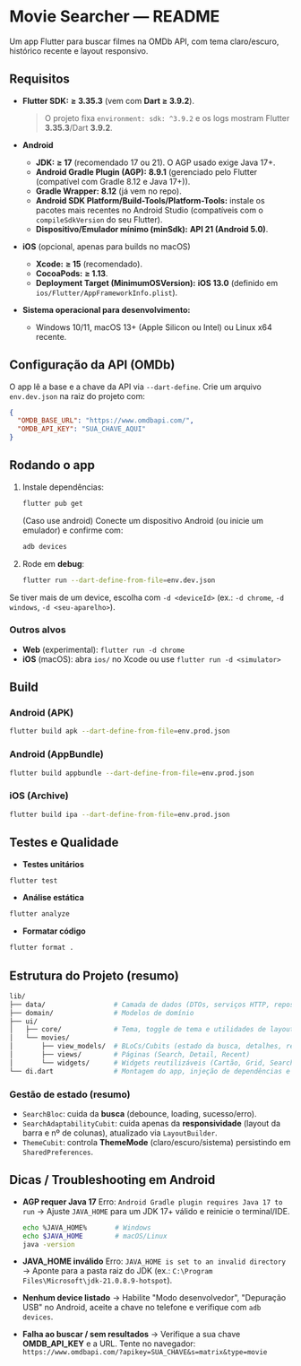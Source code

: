 # Movie Searcher — README

Um app Flutter para buscar filmes na OMDb API, com tema claro/escuro, histórico recente e layout responsivo.

## Requisitos

* **Flutter SDK:** **≥ 3.35.3** (vem com **Dart ≥ 3.9.2**).

  > O projeto fixa `environment: sdk: ^3.9.2` e os logs mostram Flutter **3.35.3**/Dart **3.9.2**.
* **Android**

  * **JDK:** **≥ 17** (recomendado 17 ou 21). O AGP usado exige Java 17+.
  * **Android Gradle Plugin (AGP):** **8.9.1** (gerenciado pelo Flutter (compatível com Gradle 8.12 e Java 17+)).
  * **Gradle Wrapper:** **8.12** (já vem no repo).
  * **Android SDK Platform/Build-Tools/Platform-Tools:** instale os pacotes mais recentes no Android Studio (compatíveis com o `compileSdkVersion` do seu Flutter).
  * **Dispositivo/Emulador mínimo (minSdk):** **API 21 (Android 5.0)**.
* **iOS** (opcional, apenas para builds no macOS)

  * **Xcode:** **≥ 15** (recomendado).
  * **CocoaPods:** **≥ 1.13**.
  * **Deployment Target (MinimumOSVersion):** **iOS 13.0** (definido em `ios/Flutter/AppFrameworkInfo.plist`).
* **Sistema operacional para desenvolvimento:**

  * Windows 10/11, macOS 13+ (Apple Silicon ou Intel) ou Linux x64 recente.

## Configuração da API (OMDb)

O app lê a base e a chave da API via `--dart-define`. Crie um arquivo `env.dev.json` na raiz do projeto com:

```json
{
  "OMDB_BASE_URL": "https://www.omdbapi.com/",
  "OMDB_API_KEY": "SUA_CHAVE_AQUI"
}
```

## Rodando o app

1. Instale dependências:

    ```bash
    flutter pub get
    ```

    (Caso use android) Conecte um dispositivo Android (ou inicie um emulador) e confirme com:

      ```bash
      adb devices
      ```

2. Rode em **debug**:

    ```bash
    flutter run --dart-define-from-file=env.dev.json
    ```

Se tiver mais de um device, escolha com `-d <deviceId>` (ex.: `-d chrome`, `-d windows`, `-d <seu-aparelho>`).

### Outros alvos

* **Web** (experimental): `flutter run -d chrome`
* **iOS** (macOS): abra `ios/` no Xcode ou use `flutter run -d <simulator>`

## Build

### Android (APK)

```bash
flutter build apk --dart-define-from-file=env.prod.json
```

### Android (AppBundle)

```bash
flutter build appbundle --dart-define-from-file=env.prod.json
```

### iOS (Archive)

```bash
flutter build ipa --dart-define-from-file=env.prod.json
```

## Testes e Qualidade

* **Testes unitários**

```bash
flutter test
```

* **Análise estática**

```bash
flutter analyze
```

* **Formatar código**

```bash
flutter format .
```

## Estrutura do Projeto (resumo)

``` bash
lib/
├── data/                 # Camada de dados (DTOs, serviços HTTP, repositórios)
├── domain/               # Modelos de domínio
├── ui/
│   ├── core/             # Tema, toggle de tema e utilidades de layout
│   └── movies/
│       ├── view_models/  # BLoCs/Cubits (estado da busca, detalhes, recentes, adaptabilidade)
│       ├── views/        # Páginas (Search, Detail, Recent)
│       └── widgets/      # Widgets reutilizáveis (Cartão, Grid, SearchBar, Slivers)
└── di.dart               # Montagem do app, injeção de dependências e rotas
```

### Gestão de estado (resumo)

* `SearchBloc`: cuida da **busca** (debounce, loading, sucesso/erro).
* `SearchAdaptabilityCubit`: cuida apenas da **responsividade** (layout da barra e nº de colunas), atualizado via `LayoutBuilder`.
* `ThemeCubit`: controla **ThemeMode** (claro/escuro/sistema) persistindo em `SharedPreferences`.

## Dicas / Troubleshooting em Android

* **AGP requer Java 17**
  Erro: `Android Gradle plugin requires Java 17 to run`
  → Ajuste `JAVA_HOME` para um JDK 17+ válido e reinicie o terminal/IDE.

  ```bash
  echo %JAVA_HOME%       # Windows
  echo $JAVA_HOME        # macOS/Linux
  java -version
  ```

* **JAVA\_HOME inválido**
  Erro: `JAVA_HOME is set to an invalid directory`
  → Aponte para a pasta raiz do JDK (ex.: `C:\Program Files\Microsoft\jdk-21.0.8.9-hotspot`).

* **Nenhum device listado**
  → Habilite "Modo desenvolvedor", "Depuração USB" no Android, aceite a chave no telefone e verifique com `adb devices`.

* **Falha ao buscar / sem resultados**
  → Verifique a sua chave **OMDB\_API\_KEY** e a URL. Tente no navegador:
  `https://www.omdbapi.com/?apikey=SUA_CHAVE&s=matrix&type=movie`
